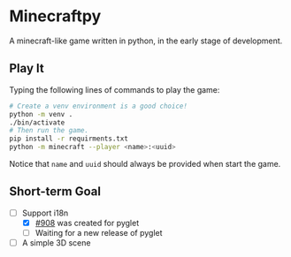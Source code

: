 # Minecraftpy
A minecraft-like game written in python, in the early stage of development.

## Play It
Typing the following lines of commands to play the game:
```bash
# Create a venv environment is a good choice!
python -m venv .
./bin/activate
# Then run the game.
pip install -r requirments.txt
python -m minecraft --player <name>:<uuid>
```

Notice that `name` and `uuid` should always be provided when start the game.

## Short-term Goal

- [ ] Support i18n
  - [x] [#908](https://github.com/pyglet/pygley/pull/908) was created for pyglet
  - [ ] Waiting for a new release of pyglet
- [ ] A simple 3D scene
